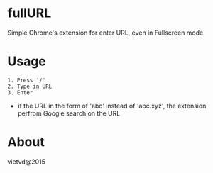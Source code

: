 # fullURL

Simple Chrome's extension for enter URL, even in Fullscreen mode

# Usage

    1. Press '/'
    2. Type in URL
    3. Enter

* if the URL in the form of 'abc' instead of 'abc.xyz', the extension perfrom Google search on the URL

# About

vietvd@2015